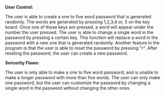 **User Control:**

The user is able to create a one to five word password that is generated randomly. The words are generated by pressing 1,2,3,4 or, 5 on the key board. Once one of those keys are pressed, a word will appear under the number the user pressed. The user is able to change a single word in the password by pressing a certain key. This function will replace a word in the password with a new one that is generated randomly. Another feature in the program is that the user is able to reset the password by pressing "r". After reseting the password, the user can create a new password.

**Sercurity Flaws:**

The user is only able to make a one to five word password, and is unable to make a longer password with more than five words. The user can only make one password, but the user can customize the password by changing a single word in the password without changing the other ones.


